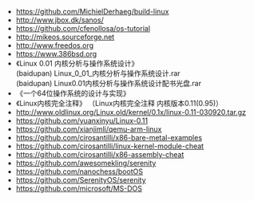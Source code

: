 * https://github.com/MichielDerhaeg/build-linux  
* http://www.jbox.dk/sanos/  
* https://github.com/cfenollosa/os-tutorial  
* http://mikeos.sourceforge.net  
* http://www.freedos.org  
* https://www.386bsd.org  
* 《Linux 0.01 内核分析与操作系统设计》  
(baidupan) Linux_0_01_内核分析与操作系统设计.rar  
(baidupan) Linux0.01内核分析与操作系统设计配书光盘.rar  
* 《一个64位操作系统的设计与实现》  
* 《Linux内核完全注释》 （Linux内核完全注释 内核版本0.11(0.95)）  
* http://www.oldlinux.org/Linux.old/kernel/0.1x/linux-0.11-030920.tar.gz  
* https://github.com/yuanxinyu/Linux-0.11  
* https://github.com/xianjimli/qemu-arm-linux  
* https://github.com/cirosantilli/x86-bare-metal-examples  
* https://github.com/cirosantilli/linux-kernel-module-cheat  
* https://github.com/cirosantilli/x86-assembly-cheat  
* https://github.com/awesomekling/serenity  
* https://github.com/nanochess/bootOS  
* https://github.com/SerenityOS/serenity  
* https://github.com/microsoft/MS-DOS  

